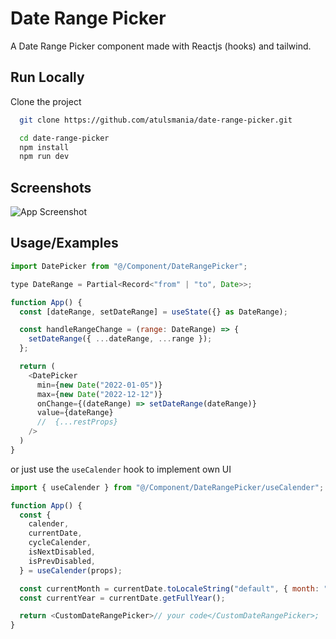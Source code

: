# Date Range Picker

A Date Range Picker component made with Reactjs (hooks) and tailwind.

## Run Locally

Clone the project

```bash
  git clone https://github.com/atulsmania/date-range-picker.git
```

```bash
  cd date-range-picker
  npm install
  npm run dev
```

## Screenshots

![App Screenshot](https://i.ibb.co/KL48M4X/image.png)

## Usage/Examples

```javascript
import DatePicker from "@/Component/DateRangePicker";

type DateRange = Partial<Record<"from" | "to", Date>>;

function App() {
  const [dateRange, setDateRange] = useState({} as DateRange);

  const handleRangeChange = (range: DateRange) => {
    setDateRange({ ...dateRange, ...range });
  };

  return (
    <DatePicker
      min={new Date("2022-01-05")}
      max={new Date("2022-12-12")}
      onChange={(dateRange) => setDateRange(dateRange)}
      value={dateRange}
      //  {...restProps}
    />
  )
}
```

or just use the `useCalender` hook to implement own UI

```javascript
import { useCalender } from "@/Component/DateRangePicker/useCalender";

function App() {
  const {
    calender,
    currentDate,
    cycleCalender,
    isNextDisabled,
    isPrevDisabled,
  } = useCalender(props);

  const currentMonth = currentDate.toLocaleString("default", { month: "long" });
  const currentYear = currentDate.getFullYear();

  return <CustomDateRangePicker>// your code</CustomDateRangePicker>;
}
```
